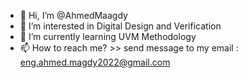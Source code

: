 - 👋 Hi, I’m @AhmedMaagdy
- 👀 I’m interested in Digital Design and Verification 
- 🌱 I’m currently learning UVM Methodology  
- 📫 How to reach me? >> send message to my email : eng.ahmed.magdy2022@gmail.com

<!---
AhmedMaagdy/AhmedMaagdy is a ✨ special ✨ repository because its `README.md` (this file) appears on your GitHub profile.
You can click the Preview link to take a look at your changes.
--->
